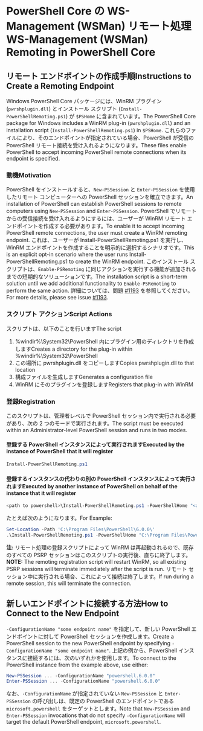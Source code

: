 # <a name="ws-management-wsman-remoting-in-powershell-core"></a><span data-ttu-id="efbb8-101">PowerShell Core の WS-Management (WSMan) リモート処理</span><span class="sxs-lookup"><span data-stu-id="efbb8-101">WS-Management (WSMan) Remoting in PowerShell Core</span></span>

## <a name="instructions-to-create-a-remoting-endpoint"></a><span data-ttu-id="efbb8-102">リモート エンドポイントの作成手順</span><span class="sxs-lookup"><span data-stu-id="efbb8-102">Instructions to Create a Remoting Endpoint</span></span>

<span data-ttu-id="efbb8-103">Windows PowerShell Core パッケージには、WinRM プラグイン (`pwrshplugin.dll`) とインストール スクリプト (`Install-PowerShellRemoting.ps1`) が `$PSHome` に含まれています。</span><span class="sxs-lookup"><span data-stu-id="efbb8-103">The PowerShell Core package for Windows includes a WinRM plug-in (`pwrshplugin.dll`) and an installation script (`Install-PowerShellRemoting.ps1`) in `$PSHome`.</span></span>
<span data-ttu-id="efbb8-104">これらのファイルにより、そのエンドポイントが指定されている場合、PowerShell が受信の PowerShell リモート接続を受け入れるようになります。</span><span class="sxs-lookup"><span data-stu-id="efbb8-104">These files enable PowerShell to accept incoming PowerShell remote connections when its endpoint is specified.</span></span>

### <a name="motivation"></a><span data-ttu-id="efbb8-105">動機</span><span class="sxs-lookup"><span data-stu-id="efbb8-105">Motivation</span></span>

<span data-ttu-id="efbb8-106">PowerShell をインストールすると、`New-PSSession` と `Enter-PSSession` を使用したリモート コンピューターへの PowerShell セッションを確立できます。</span><span class="sxs-lookup"><span data-stu-id="efbb8-106">An installation of PowerShell can establish PowerShell sessions to remote computers using `New-PSSession` and `Enter-PSSession`.</span></span>
<span data-ttu-id="efbb8-107">PowerShell でリモートからの受信接続を受け入れるようにするには、ユーザーが WinRM リモート エンドポイントを作成する必要があります。</span><span class="sxs-lookup"><span data-stu-id="efbb8-107">To enable it to accept incoming PowerShell remote connections, the user must create a WinRM remoting endpoint.</span></span>
<span data-ttu-id="efbb8-108">これは、ユーザーが Install-PowerShellRemoting.ps1 を実行し、WinRM エンドポイントを作成することを明示的に選択するシナリオです。</span><span class="sxs-lookup"><span data-stu-id="efbb8-108">This is an explicit opt-in scenario where the user runs Install-PowerShellRemoting.ps1 to create the WinRM endpoint.</span></span>
<span data-ttu-id="efbb8-109">このインストール スクリプトは、`Enable-PSRemoting` に同じアクションを実行する機能が追加されるまでの短期的なソリューションです。</span><span class="sxs-lookup"><span data-stu-id="efbb8-109">The installation script is a short-term solution until we add additional functionality to `Enable-PSRemoting` to perform the same action.</span></span>
<span data-ttu-id="efbb8-110">詳細については、問題 [#1193](https://github.com/PowerShell/PowerShell/issues/1193) を参照してください。</span><span class="sxs-lookup"><span data-stu-id="efbb8-110">For more details, please see issue [#1193](https://github.com/PowerShell/PowerShell/issues/1193).</span></span>

### <a name="script-actions"></a><span data-ttu-id="efbb8-111">スクリプト アクション</span><span class="sxs-lookup"><span data-stu-id="efbb8-111">Script Actions</span></span>

<span data-ttu-id="efbb8-112">スクリプトは、以下のことを行います</span><span class="sxs-lookup"><span data-stu-id="efbb8-112">The script</span></span>

1. <span data-ttu-id="efbb8-113">%windir%\System32\PowerShell 内にプラグイン用のディレクトリを作成します</span><span class="sxs-lookup"><span data-stu-id="efbb8-113">Creates a directory for the plug-in within %windir%\System32\PowerShell</span></span>
1. <span data-ttu-id="efbb8-114">この場所に pwrshplugin.dll をコピーします</span><span class="sxs-lookup"><span data-stu-id="efbb8-114">Copies pwrshplugin.dll to that location</span></span>
1. <span data-ttu-id="efbb8-115">構成ファイルを生成します</span><span class="sxs-lookup"><span data-stu-id="efbb8-115">Generates a configuration file</span></span>
1. <span data-ttu-id="efbb8-116">WinRM にそのプラグインを登録します</span><span class="sxs-lookup"><span data-stu-id="efbb8-116">Registers that plug-in with WinRM</span></span>

### <a name="registration"></a><span data-ttu-id="efbb8-117">登録</span><span class="sxs-lookup"><span data-stu-id="efbb8-117">Registration</span></span>

<span data-ttu-id="efbb8-118">このスクリプトは、管理者レベルで PowerShell セッション内で実行される必要があり、次の 2 つのモードで実行されます。</span><span class="sxs-lookup"><span data-stu-id="efbb8-118">The script must be executed within an Administrator-level PowerShell session and runs in two modes.</span></span>

#### <a name="executed-by-the-instance-of-powershell-that-it-will-register"></a><span data-ttu-id="efbb8-119">登録する PowerShell インスタンスによって実行されます</span><span class="sxs-lookup"><span data-stu-id="efbb8-119">Executed by the instance of PowerShell that it will register</span></span>

```powershell
Install-PowerShellRemoting.ps1
```

#### <a name="executed-by-another-instance-of-powershell-on-behalf-of-the-instance-that-it-will-register"></a><span data-ttu-id="efbb8-120">登録するインスタンスの代わりの別の PowerShell インスタンスによって実行されます</span><span class="sxs-lookup"><span data-stu-id="efbb8-120">Executed by another instance of PowerShell on behalf of the instance that it will register</span></span>

```powershell
<path to powershell>\Install-PowerShellRemoting.ps1 -PowerShellHome "<absolute path to the instance's $PSHOME>"
```

<span data-ttu-id="efbb8-121">たとえば次のようになります。</span><span class="sxs-lookup"><span data-stu-id="efbb8-121">For Example:</span></span>

```powershell
Set-Location -Path 'C:\Program Files\PowerShell\6.0.0\'
.\Install-PowerShellRemoting.ps1 -PowerShellHome "C:\Program Files\PowerShell\6.0.0\"
```

<span data-ttu-id="efbb8-122">**注:** リモート処理の登録スクリプトによって WinRM は再起動されるので、既存のすべての PSRP セッションはこのスクリプトの実行後、直ちに終了します。</span><span class="sxs-lookup"><span data-stu-id="efbb8-122">**NOTE:** The remoting registration script will restart WinRM, so all existing PSRP sessions will terminate immediately after the script is run.</span></span> <span data-ttu-id="efbb8-123">リモート セッション中に実行される場合、これによって接続は終了します。</span><span class="sxs-lookup"><span data-stu-id="efbb8-123">If run during a remote session, this will terminate the connection.</span></span>

## <a name="how-to-connect-to-the-new-endpoint"></a><span data-ttu-id="efbb8-124">新しいエンドポイントに接続する方法</span><span class="sxs-lookup"><span data-stu-id="efbb8-124">How to Connect to the New Endpoint</span></span>

<span data-ttu-id="efbb8-125">`-ConfigurationName "some endpoint name"` を指定して、新しい PowerShell エンドポイントに対して PowerShell セッションを作成します。</span><span class="sxs-lookup"><span data-stu-id="efbb8-125">Create a PowerShell session to the new PowerShell endpoint by specifying `-ConfigurationName "some endpoint name"`.</span></span> <span data-ttu-id="efbb8-126">上記の例から、PowerShell インスタンスに接続するには、次のいずれかを使用します。</span><span class="sxs-lookup"><span data-stu-id="efbb8-126">To connect to the PowerShell instance from the example above, use either:</span></span>

```powershell
New-PSSession ... -ConfigurationName "powershell.6.0.0"
Enter-PSSession ... -ConfigurationName "powershell.6.0.0"
```

<span data-ttu-id="efbb8-127">なお、`-ConfigurationName` が指定されていない `New-PSSession` と `Enter-PSSession` の呼び出しは、既定の PowerShell のエンドポイントである `microsoft.powershell` をターゲットとします。</span><span class="sxs-lookup"><span data-stu-id="efbb8-127">Note that `New-PSSession` and `Enter-PSSession` invocations that do not specify `-ConfigurationName` will target the default PowerShell endpoint, `microsoft.powershell`.</span></span>
